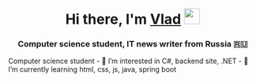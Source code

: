 <h1 align="center">Hi there, I'm <a href="https://github.com/VladRamy" target="_blank">Vlad</a> 
<img src="https://github.com/blackcater/blackcater/raw/main/images/Hi.gif" height="32"/></h1>
<h3 align="center">Computer science student, IT news writer from Russia 🇷🇺</h3>
Computer science student
- 👀 I’m interested in C#, backend site, .NET
- 🌱 I’m currently learning html, css, js, java, spring boot
